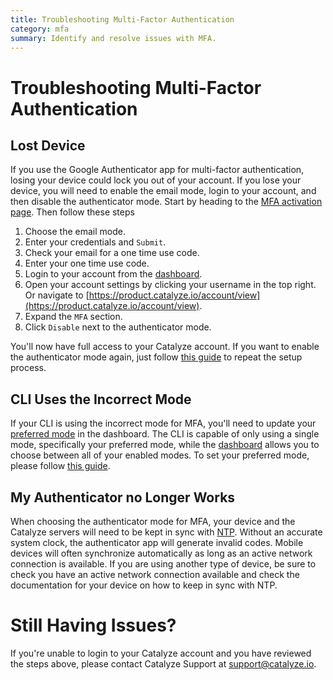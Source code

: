 ```yaml
---
title: Troubleshooting Multi-Factor Authentication
category: mfa
summary: Identify and resolve issues with MFA.
---
```


# Troubleshooting Multi-Factor Authentication

## Lost Device

If you use the Google Authenticator app for multi-factor authentication, losing your device could lock you out of your account. If you lose your device, you will need to enable the email mode, login to your account, and then disable the authenticator mode. Start by heading to the [MFA activation page](https://product.catalyze.io/account/mfa/activate?type=email). Then follow these steps

1. Choose the email mode.
2. Enter your credentials and `Submit`.
3. Check your email for a one time use code.
4. Enter your one time use code.
5. Login to your account from the [dashboard](https://product.catalyze.io/account).
6. Open your account settings by clicking your username in the top right. Or navigate to [https://product.catalyze.io/account/view](https://product.catalyze.io/account/view).
7. Expand the `MFA` section.
8. Click `Disable` next to the authenticator mode.

You'll now have full access to your Catalyze account. If you want to enable the authenticator mode again, just follow [this guide](https://resources.catalyze.io/stratum/articles/guides/enable-multi-factor-auth) to repeat the setup process.

## CLI Uses the Incorrect Mode

If your CLI is using the incorrect mode for MFA, you'll need to update your [preferred mode](https://resources.catalyze.io/stratum/articles/guides/enable-multi-factor-auth#preferred-mode) in the dashboard. The CLI is capable of only using a single mode, specifically your preferred mode, while the [dashboard](https://product.catalyze.io/account) allows you to choose between all of your enabled modes. To set your preferred mode, please follow [this guide](https://resources.catalyze.io/stratum/articles/guides/enable-multi-factor-auth#preferred-mode).

## My Authenticator no Longer Works

When choosing the authenticator mode for MFA, your device and the Catalyze servers will need to be kept in sync with [NTP](http://www.ntp.org). Without an accurate system clock, the authenticator app will generate invalid codes. Mobile devices will often synchronize automatically as long as an active network connection is available. If you are using another type of device, be sure to check you have an active network connection available and check the documentation for your device on how to keep in sync with NTP.

# Still Having Issues?

If you're unable to login to your Catalyze account and you have reviewed the steps above, please contact Catalyze Support at [support@catalyze.io](mailto:support@catalyze.io).
